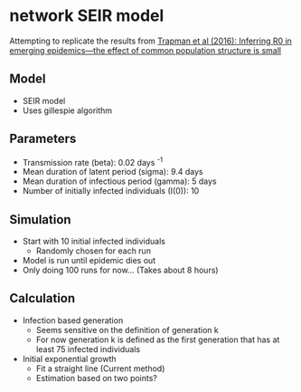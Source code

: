 network SEIR model
============

Attempting to replicate the results from [Trapman et al (2016): Inferring R0 in emerging epidemics—the effect of common population structure is small](http://rsif.royalsocietypublishing.org/content/13/121/20160288)

Model
---------

* SEIR model
* Uses gillespie algorithm

Parameters
-----------

* Transmission rate (beta): 0.02 days <sup>-1</sup>
* Mean duration of latent period (sigma): 9.4 days
* Mean duration of infectious period (gamma): 5 days
* Number of initially infected individuals (I(0)): 10

Simulation
-----------

* Start with 10 initial infected individuals
    * Randomly chosen for each run
* Model is run until epidemic dies out
* Only doing 100 runs for now... (Takes about 8 hours)
    
Calculation
---------------

* Infection based generation
    * Seems sensitive on the definition of generation k
    * For now generation k is defined as the first generation that has at least 75 infected individuals
* Initial exponential growth
    * Fit a straight line (Current method)
    * Estimation based on two points?

